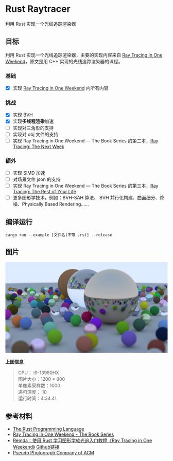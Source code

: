 # Rust Raytracer

利用 Rust 实现一个光线追踪渲染器

## 目标

利用 Rust 实现一个光线追踪渲染器，主要的实现内容来自 [Ray Tracing in One Weekend](https://raytracing.github.io/books/RayTracingInOneWeekend.html)，原文是用 C++ 实现的光线追踪渲染器的课程。

### 基础

- [x] 实现  [Ray Tracing in One Weekend](https://raytracing.github.io/books/RayTracingInOneWeekend.html) 内所有内容

### 挑战

- [x] 实现 BVH
- [x] 实现**多线程渲染**加速
- [ ] 实现对三角形的支持
- [ ] 实现对 obj 文件的支持
- [ ] 实现 Ray Tracing in One Weekend  —  The Book Series 的第二本，[Ray Tracing: The Next Week](https://raytracing.github.io/books/RayTracingTheNextWeek.html)

### 额外
- [ ] 实现 SIMD 加速
- [ ] 对场景文件 json 的支持
- [ ] 实现 Ray Tracing in One Weekend  —  The Book Series 的第三本，[Ray Tracing: The Rest of Your Life](https://raytracing.github.io/books/RayTracingTheRestOfYourLife.html)
- [ ] 更多图形学技术，例如：BVH-SAH 算法、 BVH 并行化构建、曲面细分、降噪、Physically Based Rendering……

## 编译运行

```shell
cargo run --example [文件名(不带 .rs)] --release
```

## 图片

![Alt](images/Book1.bmp)

**上图信息** 
> CPU： i9-13980HX  
> 图片大小：1200 * 800  
> 单像素采样数：1000  
> 递归深度： 10  
> 运行时间：4:34.41  

## 参考材料

- [The Rust Programming Language](https://doc.rust-lang.org/book/title-page.html)
- [Ray Tracing in One Weekend - The Book Series](https://raytracing.github.io/)
- [Remda：使用 Rust 学习图形学软光追入门教程《Ray Tracing in One Weekend》](https://rustcc.cn/article?id=bffdbc8b-1c99-4d1d-942c-91365b6ada0d)  [Github链接](https://github.com/7sDream/remda)
- [Pseudo Photograph Company of ACM](https://github.com/aik2mlj/raytracer-tutorial)
